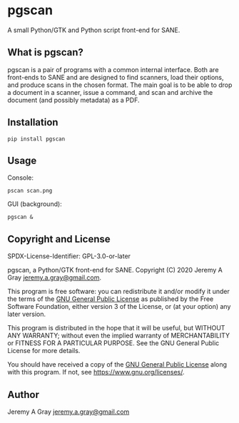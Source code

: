 # pgscan

A small Python/GTK and Python script front-end for SANE.

## What is pgscan?

pgscan is a pair of programs with a common internal interface.  Both are front-ends to SANE and are designed to find scanners, load their options, and produce scans in the chosen format.  The main goal is to be able to drop a document in a scanner, issue a command, and scan and archive the document (and possibly metadata) as a PDF.

## Installation

```
pip install pgscan
```

## Usage

Console:

```
pscan scan.png
```

GUI (background):

```
pgscan &
```

## Copyright and License

SPDX-License-Identifier: GPL-3.0-or-later

pgscan, a Python/GTK front-end for SANE.
Copyright (C) 2020 Jeremy A Gray <jeremy.a.gray@gmail.com>.

This program is free software: you can redistribute it and/or modify
it under the terms of the [GNU General Public License](LICENSE) as
published by the Free Software Foundation, either version 3 of the
License, or (at your option) any later version.

This program is distributed in the hope that it will be useful, but
WITHOUT ANY WARRANTY; without even the implied warranty of
MERCHANTABILITY or FITNESS FOR A PARTICULAR PURPOSE.  See the GNU
General Public License for more details.

You should have received a copy of the [GNU General Public
License](LICENSE) along with this program.  If not, see
<https://www.gnu.org/licenses/>.

## Author

Jeremy A Gray <jeremy.a.gray@gmail.com>
